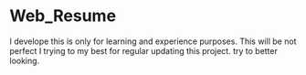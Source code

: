 # Web_Resume
I develope this is only for learning and experience purposes.
This will be not perfect I trying to my best for regular updating this project.
try to better looking.
